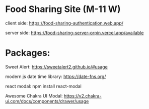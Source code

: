 # Food Sharing Site (M-11 W)
client side:
https://food-sharing-authentication.web.app/

server side:
https://food-sharing-server-orpin.vercel.app/available

# Packages:
Sweet Alert: https://sweetalert2.github.io/#usage

modern js date time library: https://date-fns.org/

react modal: npm install react-modal

Awesome Chakra UI Modal: https://v2.chakra-ui.com/docs/components/drawer/usage